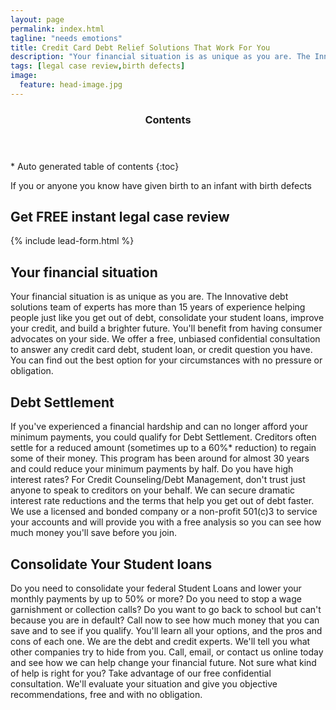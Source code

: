 ```yaml
---
layout: page
permalink: index.html
tagline: "needs emotions"
title: Credit Card Debt Relief Solutions That Work For You
description: "Your financial situation is as unique as you are. The Innovative debt solutions team of experts has more than 15 years of experience helping people just like you get out of debt"
tags: [legal case review,birth defects]
image:
  feature: head-image.jpg
---
```


<section id="table-of-contents" class="toc" mixpanel-track-links="Clicked toc navigation">
  <header>
    <h3 >Contents</h3>
  </header>
<div id="drawer" markdown="1">
*  Auto generated table of contents
{:toc}
</div>
</section><!-- /#table-of-contents -->

If you or anyone you know have given birth to an infant with birth defects

## Get FREE instant legal case review

{% include lead-form.html %}

## Your financial situation 

Your financial situation is as unique as you are. The Innovative debt solutions team of experts has more than 15 years of experience helping people just like you get out of debt, consolidate your student loans, improve your credit, and build a brighter future.
You'll benefit from having consumer advocates on your side. We offer a free, unbiased confidential consultation to answer any credit card debt, student loan, or credit question you have. You can find out the best option for your circumstances with no pressure or obligation.

## Debt Settlement

If you've experienced a financial hardship and can no longer afford your minimum payments, you could qualify for Debt Settlement. Creditors often settle for a reduced amount (sometimes up to a 60%* reduction) to regain some of their money. This program has been around for almost 30 years and could reduce your minimum payments by half.
Do you have high interest rates? For Credit Counseling/Debt Management, don't trust just anyone to speak to creditors on your behalf. We can secure dramatic interest rate reductions and the terms that help you get out of debt faster. We use a licensed and bonded company or a non-profit 501(c)3 to service your accounts and will provide you with a free analysis so you can see how much money you'll save before you join.

## Consolidate Your Student loans

Do you need to consolidate your federal Student Loans and lower your monthly payments by up to 50% or more? Do you need to stop a wage garnishment or collection calls? Do you want to go back to school but can't because you are in default? Call now to see how much money that you can save and to see if you qualify.
You'll learn all your options, and the pros and cons of each one. We are the debt and credit experts. We'll tell you what other companies try to hide from you. Call, email, or contact us online today and see how we can help change your financial future.
Not sure what kind of help is right for you?  Take advantage of our free confidential consultation. We'll evaluate your situation and give you objective recommendations, free and with no obligation.


